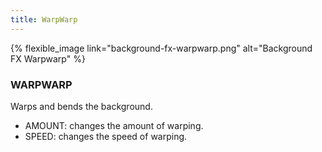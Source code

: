 ```yaml
---
title: WarpWarp
---
```


{% flexible_image link="background-fx-warpwarp.png" alt="Background FX Warpwarp" %}

### WARPWARP
Warps and bends the background.

* AMOUNT: changes the amount of warping.
* SPEED: changes the speed of warping.
